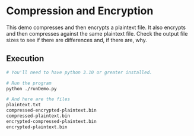 # Compression and Encryption

This demo compresses and then encrypts a plaintext file. It also encrypts and then compresses against the same plaintext file. Check the output file sizes to see if there are differences and, if there are, why.

## Execution

```bash
# You'll need to have python 3.10 or greater installed.

# Run the program
python ./runDemo.py

# And here are the files
plaintext.txt
compressed-encrypted-plaintext.bin
compressed-plaintext.bin
encrypted-compressed-plaintext.bin
encrypted-plaintext.bin
```
